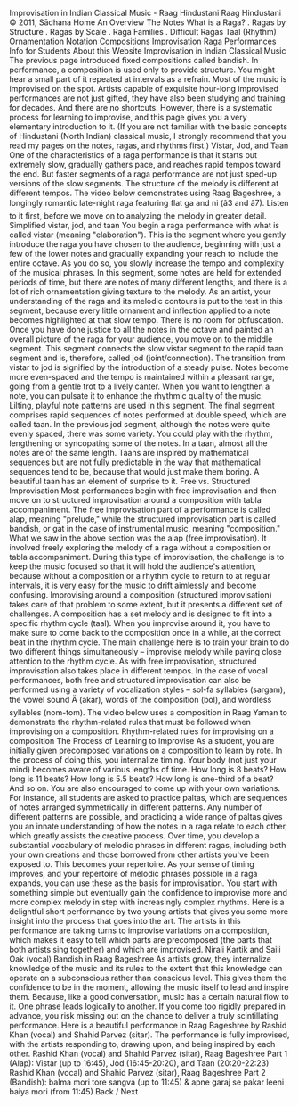 Improvisation in Indian Classical Music \- Raag Hindustani
Raag Hindustani
© 2011, Sādhana
Home
An Overview
The Notes
What is a Raga?
. Ragas by Structure
. Ragas by Scale
. Raga Families
. Difficult Ragas
Taal (Rhythm)
Ornamentation
Notation
Compositions
Improvisation
Raga Performances
Info for Students
About this Website
Improvisation in Indian Classical Music
The previous page introduced fixed compositions called bandish. In performance, a composition is used only to provide structure. You might hear a small part of it repeated at intervals as a refrain. Most of the music is improvised on the spot.
Artists capable of exquisite hour\-long improvised performances are not just gifted, they have also been studying and training for decades. And there are no shortcuts. However, there is a systematic process for learning to improvise, and this page gives you a very elementary introduction to it.
(If you are not familiar with the basic concepts of Hindustani (North Indian) classical music, I strongly recommend that you read my pages on the notes, ragas, and rhythms first.)
Vistar, Jod, and Taan
One of the characteristics of a raga performance is that it starts out extremely slow, gradually gathers pace, and reaches rapid tempos toward the end. But faster segments of a raga performance are not just sped\-up versions of the slow segments. The structure of the melody is different at different tempos.
The video below demonstrates using Raag Bageshree, a longingly romantic late\-night raga featuring flat ga and ni (â­3 and â­7\). Listen to it first, before we move on to analyzing the melody in greater detail.
Simplified vistar, jod, and taan
You begin a raga performance with what is called vistar (meaning "elaboration"). This is the segment where you gently introduce the raga you have chosen to the audience, beginning with just a few of the lower notes and gradually expanding your reach to include the entire octave. As you do so, you slowly increase the tempo and complexity of the musical phrases. In this segment, some notes are held for extended periods of time, but there are notes of many different lengths, and there is a lot of rich ornamentation giving texture to the melody. As an artist, your understanding of the raga and its melodic contours is put to the test in this segment, because every little ornament and inflection applied to a note becomes highlighted at that slow tempo. There is no room for obfuscation.
Once you have done justice to all the notes in the octave and painted an overall picture of the raga for your audience, you move on to the middle segment. This segment connects the slow vistar segment to the rapid taan segment and is, therefore, called jod (joint/connection). The transition from vistar to jod is signified by the introduction of a steady pulse. Notes become more even\-spaced and the tempo is maintained within a pleasant range, going from a gentle trot to a lively canter. When you want to lengthen a note, you can pulsate it to enhance the rhythmic quality of the music. Lilting, playful note patterns are used in this segment.
The final segment comprises rapid sequences of notes performed at double speed, which are called taan. In the previous jod segment, although the notes were quite evenly spaced, there was some variety. You could play with the rhythm, lengthening or syncopating some of the notes. In a taan, almost all the notes are of the same length. Taans are inspired by mathematical sequences but are not fully predictable in the way that mathematical sequences tend to be, because that would just make them boring. A beautiful taan has an element of surprise to it.
Free vs. Structured Improvisation
Most performances begin with free improvisation and then move on to structured improvisation around a composition with tabla accompaniment. The free improvisation part of a performance is called alap, meaning "prelude," while the structured improvisation part is called bandish, or gat in the case of instrumental music, meaning "composition."
What we saw in the above section was the alap (free improvisation). It involved freely exploring the melody of a raga without a composition or tabla accompaniment. During this type of improvisation, the challenge is to keep the music focused so that it will hold the audience's attention, because without a composition or a rhythm cycle to return to at regular intervals, it is very easy for the music to drift aimlessly and become confusing.
Improvising around a composition (structured improvisation) takes care of that problem to some extent, but it presents a different set of challenges. A composition has a set melody and is designed to fit into a specific rhythm cycle (taal). When you improvise around it, you have to make sure to come back to the composition once in a while, at the correct beat in the rhythm cycle. The main challenge here is to train your brain to do two different things simultaneously – improvise melody while paying close attention to the rhythm cycle.
As with free improvisation, structured improvisation also takes place in different tempos. In the case of vocal performances, both free and structured improvisation can also be performed using a variety of vocalization styles – sol\-fa syllables (sargam), the vowel sound Ä (akar), words of the composition (bol), and wordless syllables (nom\-tom).
The video below uses a composition in Raag Yaman to demonstrate the rhythm\-related rules that must be followed when improvising on a composition.
Rhythm\-related rules for improvising on a composition
The Process of Learning to Improvise
As a student, you are initially given precomposed variations on a composition to learn by rote. In the process of doing this, you internalize timing. Your body (not just your mind) becomes aware of various lengths of time. How long is 8 beats? How long is 11 beats? How long is 5\.5 beats? How long is one\-third of a beat? And so on.
You are also encouraged to come up with your own variations. For instance, all students are asked to practice paltas, which are sequences of notes arranged symmetrically in different patterns. Any number of different patterns are possible, and practicing a wide range of paltas gives you an innate understanding of how the notes in a raga relate to each other, which greatly assists the creative process. Over time, you develop a substantial vocabulary of melodic phrases in different ragas, including both your own creations and those borrowed from other artists you've been exposed to. This becomes your repertoire.
As your sense of timing improves, and your repertoire of melodic phrases possible in a raga expands, you can use these as the basis for improvisation. You start with something simple but eventually gain the confidence to improvise more and more complex melody in step with increasingly complex rhythms.
Here is a delightful short performance by two young artists that gives you some more insight into the process that goes into the art. The artists in this performance are taking turns to improvise variations on a composition, which makes it easy to tell which parts are precomposed (the parts that both artists sing together) and which are improvised.
Nirali Kartik and Saili Oak (vocal)
Bandish in Raag Bageshree
As artists grow, they internalize knowledge of the music and its rules to the extent that this knowledge can operate on a subconscious rather than conscious level. This gives them the confidence to be in the moment, allowing the music itself to lead and inspire them. Because, like a good conversation, music has a certain natural flow to it. One phrase leads logically to another. If you come too rigidly prepared in advance, you risk missing out on the chance to deliver a truly scintillating performance.
Here is a beautiful performance in Raag Bageshree by Rashid Khan (vocal) and Shahid Parvez (sitar). The performance is fully improvised, with the artists responding to, drawing upon, and being inspired by each other.
Rashid Khan (vocal) and Shahid Parvez (sitar), Raag Bageshree
Part 1 (Alap): Vistar (up to 16:45\), Jod (16:45\-20:20\), and Taan (20:20\-22:23\)
Rashid Khan (vocal) and Shahid Parvez (sitar), Raag Bageshree
Part 2 (Bandish): balma mori tore sangva (up to 11:45\)
\& apne garaj se pakar leeni baiya mori (from 11:45\)
Back / Next